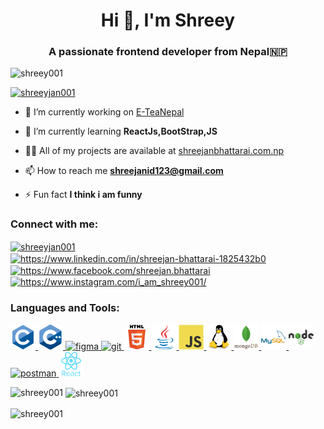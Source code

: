 
<h1 align="center">Hi 👋, I'm Shreey</h1>
<h3 align="center">A passionate frontend developer from Nepal🇳🇵</h3>

<p align="left"> <img src="https://komarev.com/ghpvc/?username=shreey001&label=Profile%20views&color=0e75b6&style=flat" alt="shreey001" /> </p>

<p align="left"> <a href="https://twitter.com/shreeyjan001" target="blank"><img src="https://img.shields.io/twitter/follow/shreeyjan001?logo=twitter&style=for-the-badge" alt="shreeyjan001" /></a> </p>

- 🔭 I’m currently working on [E-TeaNepal](https://github.com/ashuacharya123/eTeaNepal)

- 🌱 I’m currently learning **ReactJs,BootStrap,JS**

- 👨‍💻 All of my projects are available at [shreejanbhattarai.com.np](shreejanbhattarai.com.np)

- 📫 How to reach me **shreejanid123@gmail.com**

- ⚡ Fun fact **I think i am funny**

<h3 align="left">Connect with me:</h3>
<p align="left">
<a href="https://twitter.com/shreeyjan001" target="blank"><img align="center" src="https://raw.githubusercontent.com/rahuldkjain/github-profile-readme-generator/master/src/images/icons/Social/twitter.svg" alt="shreeyjan001" height="30" width="40" /></a>
<a href="https://linkedin.com/in/https://www.linkedin.com/in/shreejan-bhattarai-1825432b0" target="blank"><img align="center" src="https://raw.githubusercontent.com/rahuldkjain/github-profile-readme-generator/master/src/images/icons/Social/linked-in-alt.svg" alt="https://www.linkedin.com/in/shreejan-bhattarai-1825432b0" height="30" width="40" /></a>
<a href="https://fb.com/https://www.facebook.com/shreejan.bhattarai" target="blank"><img align="center" src="https://raw.githubusercontent.com/rahuldkjain/github-profile-readme-generator/master/src/images/icons/Social/facebook.svg" alt="https://www.facebook.com/shreejan.bhattarai" height="30" width="40" /></a>
<a href="https://instagram.com/https://www.instagram.com/i_am_shreey001/" target="blank"><img align="center" src="https://raw.githubusercontent.com/rahuldkjain/github-profile-readme-generator/master/src/images/icons/Social/instagram.svg" alt="https://www.instagram.com/i_am_shreey001/" height="30" width="40" /></a>
</p>

<h3 align="left">Languages and Tools:</h3>
<p align="left"> <a href="https://www.cprogramming.com/" target="_blank" rel="noreferrer"> <img src="https://raw.githubusercontent.com/devicons/devicon/master/icons/c/c-original.svg" alt="c" width="40" height="40"/> </a> <a href="https://www.w3schools.com/cpp/" target="_blank" rel="noreferrer"> <img src="https://raw.githubusercontent.com/devicons/devicon/master/icons/cplusplus/cplusplus-original.svg" alt="cplusplus" width="40" height="40"/> </a> <a href="https://www.figma.com/" target="_blank" rel="noreferrer"> <img src="https://www.vectorlogo.zone/logos/figma/figma-icon.svg" alt="figma" width="40" height="40"/> </a> <a href="https://git-scm.com/" target="_blank" rel="noreferrer"> <img src="https://www.vectorlogo.zone/logos/git-scm/git-scm-icon.svg" alt="git" width="40" height="40"/> </a> <a href="https://www.w3.org/html/" target="_blank" rel="noreferrer"> <img src="https://raw.githubusercontent.com/devicons/devicon/master/icons/html5/html5-original-wordmark.svg" alt="html5" width="40" height="40"/> </a> <a href="https://www.java.com" target="_blank" rel="noreferrer"> <img src="https://raw.githubusercontent.com/devicons/devicon/master/icons/java/java-original.svg" alt="java" width="40" height="40"/> </a> <a href="https://developer.mozilla.org/en-US/docs/Web/JavaScript" target="_blank" rel="noreferrer"> <img src="https://raw.githubusercontent.com/devicons/devicon/master/icons/javascript/javascript-original.svg" alt="javascript" width="40" height="40"/> </a> <a href="https://www.linux.org/" target="_blank" rel="noreferrer"> <img src="https://raw.githubusercontent.com/devicons/devicon/master/icons/linux/linux-original.svg" alt="linux" width="40" height="40"/> </a> <a href="https://www.mongodb.com/" target="_blank" rel="noreferrer"> <img src="https://raw.githubusercontent.com/devicons/devicon/master/icons/mongodb/mongodb-original-wordmark.svg" alt="mongodb" width="40" height="40"/> </a> <a href="https://www.mysql.com/" target="_blank" rel="noreferrer"> <img src="https://raw.githubusercontent.com/devicons/devicon/master/icons/mysql/mysql-original-wordmark.svg" alt="mysql" width="40" height="40"/> </a> <a href="https://nodejs.org" target="_blank" rel="noreferrer"> <img src="https://raw.githubusercontent.com/devicons/devicon/master/icons/nodejs/nodejs-original-wordmark.svg" alt="nodejs" width="40" height="40"/> </a> <a href="https://postman.com" target="_blank" rel="noreferrer"> <img src="https://www.vectorlogo.zone/logos/getpostman/getpostman-icon.svg" alt="postman" width="40" height="40"/> </a> <a href="https://reactjs.org/" target="_blank" rel="noreferrer"> <img src="https://raw.githubusercontent.com/devicons/devicon/master/icons/react/react-original-wordmark.svg" alt="react" width="40" height="40"/> </a> </p>

<p><img align="left" src="https://github-readme-stats.vercel.app/api/top-langs?username=shreey001&show_icons=true&locale=en&layout=compact" alt="shreey001" /></p>

<p>&nbsp;<img align="center" src="https://github-readme-stats.vercel.app/api?username=shreey001&show_icons=true&locale=en" alt="shreey001" /></p>

<p><img align="center" src="https://github-readme-streak-stats.herokuapp.com/?user=shreey001&" alt="shreey001" /></p>
